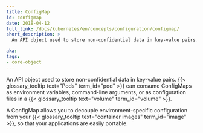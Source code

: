 ```yaml
---
title: ConfigMap
id: configmap
date: 2018-04-12
full_link: /docs/kubernetes/en/concepts/configuration/configmap/
short_description: >
  An API object used to store non-confidential data in key-value pairs. Can be consumed as environment variables, command-line arguments, or configuration files in a volume.

aka: 
tags:
- core-object
---
```

 An API object used to store non-confidential data in key-value pairs.
{{< glossary_tooltip text="Pods" term_id="pod" >}} can consume ConfigMaps as
environment variables, command-line arguments, or as configuration files in a
{{< glossary_tooltip text="volume" term_id="volume" >}}.

<!--more--> 

A ConfigMap allows you to decouple environment-specific configuration from your {{< glossary_tooltip text="container images" term_id="image" >}}, so that your applications are easily portable.
